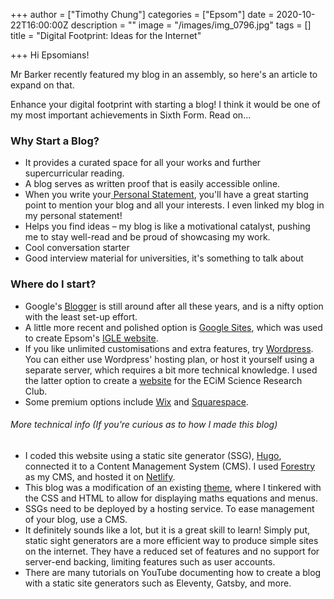 +++
author = ["Timothy Chung"]
categories = ["Epsom"]
date = 2020-10-22T16:00:00Z
description = ""
image = "/images/img_0796.jpg"
tags = []
title = "Digital Footprint: Ideas for the Internet"

+++
Hi Epsomians!

Mr Barker recently featured my blog in an assembly, so here's an article to expand on that.

Enhance your digital footprint with starting a blog! I think it would be one of my most important achievements in Sixth Form. Read on...

### Why Start a Blog?

* It provides a curated space for all your works and further supercurricular reading.
* A blog serves as written proof that is easily accessible online.
* When you write your[ Personal Statement](https://sites.google.com/epsomcollege.edu.my/igle-student/key-stages/sixth-form/university/personal-statements?pli=1&authuser=1), you'll have a great starting point to mention your blog and all your interests. I even linked my blog in my personal statement!
* Helps you find ideas – my blog is like a motivational catalyst, pushing me to stay well-read and be proud of showcasing my work.
* Cool conversation starter
* Good interview material for universities, it's something to talk about

### Where do I start?

* Google's [Blogger](https://www.blogger.com/about/?bpli=1) is still around after all these years, and is a nifty option with the least set-up effort.
* A little more recent and polished option is [Google Sites](https://sites.google.com/new), which was used to create Epsom's [IGLE website](https://sites.google.com/epsomcollege.edu.my/igle-student/key-stages/sixth-form?authuser=1).
* If you like unlimited customisations and extra features, try [Wordpress](https://wordpress.com/pricing/?ref=logged-out-homepage-lp). You can either use Wordpress' hosting plan, or host it yourself using a separate server, which requires a bit more technical knowledge. I used the latter option to create a [website](ecim.scienceontheweb.net) for the ECiM Science Research Club.
* Some premium options include [Wix](https://www.wix.com/blog) and [Squarespace](https://www.squarespace.com).

###### More technical info (If you're curious as to how I made this blog)

* I coded this website using a static site generator (SSG), [Hugo](https://gohugo.io), connected it to a Content Management System (CMS). I used [Forestry](forestry.io) as my CMS, and hosted it on [Netlify](https://www.netlify.com). 
* This blog was a modification of an existing [theme](), where I tinkered with the CSS and HTML to allow for displaying maths equations and menus.
* SSGs need to be deployed by a hosting service. To ease management of your blog, use a CMS.
* It definitely sounds like a lot, but it is a great skill to learn! Simply put, static sight generators are a more efficient way to produce simple sites on the internet. They have a reduced set of features and no support for server-end backing, limiting features such as user accounts.
* There are many tutorials on YouTube documenting how to create a blog with a static site generators such as Eleventy, Gatsby, and more.